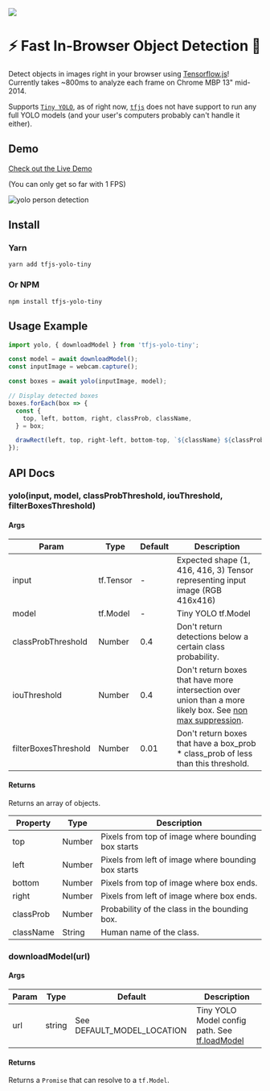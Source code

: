 <a href='https://modeldepot.io/mikeshi/tiny-yolo-in-javascript'> <img src='https://img.shields.io/badge/ModelDepot-Pre--trained_Model-3d9aff.svg'/> </a>

# ⚡️ Fast In-Browser Object Detection 👀

Detect objects in images right in your browser using [Tensorflow.js](https://js.tensorflow.org/)! Currently takes ~800ms
to analyze each frame on Chrome MBP 13" mid-2014.

Supports [`Tiny YOLO`](https://pjreddie.com/darknet/yolo/), as of right now,
 [`tfjs`](https://github.com/tensorflow/tfjs) does not have
support to run any full YOLO models (and your user's computers probably
can't handle it either).

## Demo

[Check out the Live Demo](https://modeldepot.github.io/tfjs-yolo-tiny-demo/)

(You can only get so far with 1 FPS)

![yolo person detection](https://github.com/ModelDepot/tfjs-yolo-tiny/raw/master/assets/demo.gif)

## Install

### Yarn
    yarn add tfjs-yolo-tiny
### Or NPM
    npm install tfjs-yolo-tiny

## Usage Example
```javascript
import yolo, { downloadModel } from 'tfjs-yolo-tiny';

const model = await downloadModel();
const inputImage = webcam.capture();

const boxes = await yolo(inputImage, model);

// Display detected boxes
boxes.forEach(box => {
  const {
    top, left, bottom, right, classProb, className,
  } = box;

  drawRect(left, top, right-left, bottom-top, `${className} ${classProb}`)
});
```
## API Docs

### yolo(input, model, classProbThreshold, iouThreshold, filterBoxesThreshold)

#### Args

Param | Type | Default | Description
-- | -- | -- | --
input | tf.Tensor | - | Expected shape (1, 416, 416, 3) Tensor representing input image (RGB 416x416)
model | tf.Model | - | Tiny YOLO tf.Model
classProbThreshold | Number | 0.4 | Don't return detections below a certain class probability.
iouThreshold | Number | 0.4 | Don't return boxes that have more intersection over union than a more likely box. See [non max suppression](https://www.tensorflow.org/api_docs/python/tf/image/non_max_suppression).
filterBoxesThreshold | Number | 0.01 | Don't return boxes that have a box_prob * class_prob of less than this threshold.

#### Returns

Returns an array of objects.

Property | Type | Description
-- | -- | --
top | Number | Pixels from top of image where bounding box starts
left | Number | Pixels from left of image where bounding box starts
bottom | Number | Pixels from top of image where box ends.
right | Number | Pixels from left of image where box ends.
classProb | Number | Probability of the class in the bounding box.
className | String | Human name of the class.

### downloadModel(url)

#### Args

Param | Type | Default | Description
-- | -- | -- | --
url | string | See DEFAULT_MODEL_LOCATION | Tiny YOLO Model config path. See [tf.loadModel](https://js.tensorflow.org/api/0.8.0/#loadModel)

#### Returns

Returns a `Promise` that can resolve to a `tf.Model`.
